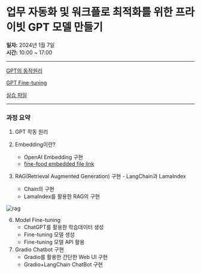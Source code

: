 # 업무 자동화 및 워크플로 최적화를 위한 프라이빗 GPT 모델 만들기

**일자:** 2024년 1월 7일  
**시간:** 10:00 ~ 17:00


---
[GPT의 동작원리](https://drive.google.com/file/d/1T1D-VImadWcP5j4p0ddTKji1CwCXNx9M/view?usp=sharing)

[GPT Fine-tuning](https://drive.google.com/file/d/1KQ4TgmXeb5-bIY_rXCKPMEdT_YRmnlYf/view?usp=sharing)

[실습 파일](https://docs.google.com/spreadsheets/d/1sJ4X03A_DrBCC24zp_sqiQW17qhVoiOQVr5ScEmhfEo/edit?usp=sharing)

---
### 과정 요약
1. GPT 작동 원리
2. Embedding이란?
    - OpenAI Embedding 구현
    - [fine-food embedded file link](https://drive.google.com/file/d/1jfmC2bkgmsjC56xlOeNyrIOytxPMJP6R/view?usp=sharing)

4. RAG(Retrieval Augmented Generation) 구현 - LangChain과 LamaIndex
    - Chain의 구현
    - LamaIndex를 활용한 RAG의 구현

![rag](https://github.com/JSJeong-me/GPT-Finetuning/assets/54794815/b5ffaf7f-79eb-49d1-a61a-927f6387ae2e)


6. Model Fine-tuning
    - ChatGPT를 활용한 학습데이터 생성
    - Fine-tuning 모델 생성
    - Fine-tuning 모델 API 활용
7. Gradio Chatbot 구현
    - Gradio를 활용한 간단한 Web UI 구현
    - Gradio+LangChain ChatBot 구현

